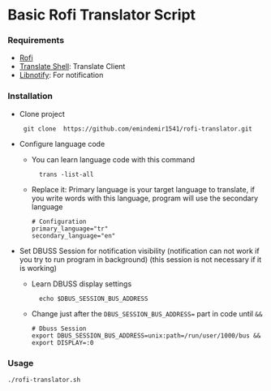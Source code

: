 # Basic Rofi Translator Script

### Requirements

- [Rofi](https://github.com/davatorium/rofi)
- [Translate Shell](https://github.com/soimort/translate-shell): Translate Client
- [Libnotify](https://gitlab.gnome.org/GNOME/libnotify): For notification

### Installation

- Clone project

	```
	 git clone  https://github.com/emindemir1541/rofi-translator.git
	```
 
- Configure  language code 

	- You can learn language code with this command

			trans -list-all
   
	- Replace it: Primary language is your target language to translate, if you write words with this language, program will use the secondary language

		```
		# Configuration
		primary_language="tr"
		secondary_language="en"
		```
  
- Set DBUSS Session for notification visibility (notification can not work if you try to run program in background) (this session is not necessary if it is working)

	- Learn DBUSS display settings

 
			echo $DBUS_SESSION_BUS_ADDRESS
   
	- Change just after the `DBUS_SESSION_BUS_ADDRESS=` part in code until `&&`

		```
		# Dbuss Session
		export DBUS_SESSION_BUS_ADDRESS=unix:path=/run/user/1000/bus && export DISPLAY=:0 
		```
### Usage
	./rofi-translator.sh
